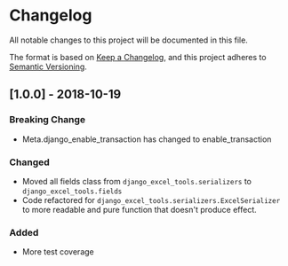 # Changelog
All notable changes to this project will be documented in this file.

The format is based on [Keep a Changelog](https://keepachangelog.com/en/1.0.0/),
and this project adheres to [Semantic Versioning](https://semver.org/spec/v2.0.0.html).

## [1.0.0] - 2018-10-19
### Breaking Change
- Meta.django_enable_transaction has changed to enable_transaction

### Changed
- Moved all fields class from `django_excel_tools.serializers` to `django_excel_tools.fields`
- Code refactored for `django_excel_tools.serializers.ExcelSerializer` to more readable and pure function that doesn't produce effect.

### Added
- More test coverage
